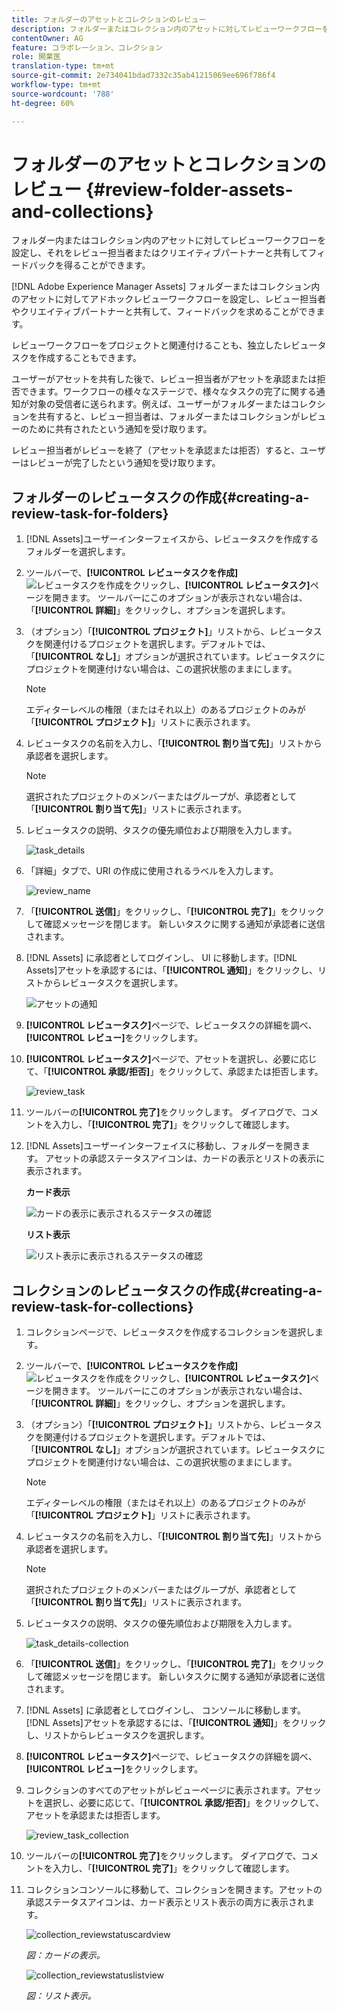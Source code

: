 ```yaml
---
title: フォルダーのアセットとコレクションのレビュー
description: フォルダーまたはコレクション内のアセットに対してレビューワークフローを設定し、それをレビュー担当者またはクリエイティブパートナーと共有してフィードバックを得ることができます。
contentOwner: AG
feature: コラボレーション、コレクション
role: 開業医
translation-type: tm+mt
source-git-commit: 2e734041bdad7332c35ab41215069ee696f786f4
workflow-type: tm+mt
source-wordcount: '788'
ht-degree: 60%

---
```



# フォルダーのアセットとコレクションのレビュー {#review-folder-assets-and-collections}

フォルダー内またはコレクション内のアセットに対してレビューワークフローを設定し、それをレビュー担当者またはクリエイティブパートナーと共有してフィードバックを得ることができます。

[!DNL Adobe Experience Manager Assets] フォルダーまたはコレクション内のアセットに対してアドホックレビューワークフローを設定し、レビュー担当者やクリエイティブパートナーと共有して、フィードバックを求めることができます。

レビューワークフローをプロジェクトと関連付けることも、独立したレビュータスクを作成することもできます。

ユーザーがアセットを共有した後で、レビュー担当者がアセットを承認または拒否できます。ワークフローの様々なステージで、様々なタスクの完了に関する通知が対象の受信者に送られます。例えば、ユーザーがフォルダーまたはコレクションを共有すると、レビュー担当者は、フォルダーまたはコレクションがレビューのために共有されたという通知を受け取ります。

レビュー担当者がレビューを終了（アセットを承認または拒否）すると、ユーザーはレビューが完了したという通知を受け取ります。

## フォルダーのレビュータスクの作成{#creating-a-review-task-for-folders}

1. [!DNL Assets]ユーザーインターフェイスから、レビュータスクを作成するフォルダーを選択します。
1. ツールバーで、**[!UICONTROL レビュータスクを作成]** ![レビュータスクを作成](assets/do-not-localize/create-review-task.png)をクリックし、**[!UICONTROL レビュータスク]**&#x200B;ページを開きます。 ツールバーにこのオプションが表示されない場合は、「**[!UICONTROL 詳細]**」をクリックし、オプションを選択します。

1. （オプション）「**[!UICONTROL プロジェクト]**」リストから、レビュータスクを関連付けるプロジェクトを選択します。デフォルトでは、「**[!UICONTROL なし]**」オプションが選択されています。レビュータスクにプロジェクトを関連付けない場合は、この選択状態のままにします。

   >[!NOTE]
   >
   >エディターレベルの権限（またはそれ以上）のあるプロジェクトのみが「**[!UICONTROL プロジェクト]**」リストに表示されます。

1. レビュータスクの名前を入力し、「**[!UICONTROL 割り当て先]**」リストから承認者を選択します。

   >[!NOTE]
   >
   >選択されたプロジェクトのメンバーまたはグループが、承認者として「**[!UICONTROL 割り当て先]**」リストに表示されます。

1. レビュータスクの説明、タスクの優先順位および期限を入力します。

   ![task_details](assets/task_details.png)

1. 「詳細」タブで、URI の作成に使用されるラベルを入力します。

   ![review_name](assets/review_name.png)

1. 「**[!UICONTROL 送信]**」をクリックし、「**[!UICONTROL 完了]**」をクリックして確認メッセージを閉じます。 新しいタスクに関する通知が承認者に送信されます。
1. [!DNL Assets] に承認者としてログインし、 UI に移動します。[!DNL Assets]アセットを承認するには、「**[!UICONTROL 通知]**」をクリックし、リストからレビュータスクを選択します。

   ![アセットの通知](assets/aemAssetsNotification.png)

1. **[!UICONTROL レビュータスク]**&#x200B;ページで、レビュータスクの詳細を調べ、**[!UICONTROL レビュー]**&#x200B;をクリックします。
1. **[!UICONTROL レビュータスク]**&#x200B;ページで、アセットを選択し、必要に応じて、「**[!UICONTROL 承認/拒否]**」をクリックして、承認または拒否します。

   ![review_task](assets/review_task.png)

1. ツールバーの&#x200B;**[!UICONTROL 完了]**&#x200B;をクリックします。 ダイアログで、コメントを入力し、「**[!UICONTROL 完了]**」をクリックして確認します。
1. [!DNL Assets]ユーザーインターフェイスに移動し、フォルダーを開きます。 アセットの承認ステータスアイコンは、カードの表示とリストの表示に表示されます。

   **カード表示**

   ![カードの表示に表示されるステータスの確認](assets/chlimage_1-404.png)

   **リスト表示**

   ![リスト表示に表示されるステータスの確認](assets/review_status_listview.png)

## コレクションのレビュータスクの作成{#creating-a-review-task-for-collections}

1. コレクションページで、レビュータスクを作成するコレクションを選択します。
1. ツールバーで、**[!UICONTROL レビュータスクを作成]** ![レビュータスクを作成](assets/do-not-localize/create-review-task.png)をクリックし、**[!UICONTROL レビュータスク]**&#x200B;ページを開きます。 ツールバーにこのオプションが表示されない場合は、「**[!UICONTROL 詳細]**」をクリックし、オプションを選択します。

1. （オプション）「**[!UICONTROL プロジェクト]**」リストから、レビュータスクを関連付けるプロジェクトを選択します。デフォルトでは、「**[!UICONTROL なし]**」オプションが選択されています。レビュータスクにプロジェクトを関連付けない場合は、この選択状態のままにします。

   >[!NOTE]
   >
   >エディターレベルの権限（またはそれ以上）のあるプロジェクトのみが「**[!UICONTROL プロジェクト]**」リストに表示されます。

1. レビュータスクの名前を入力し、「**[!UICONTROL 割り当て先]**」リストから承認者を選択します。

   >[!NOTE]
   >
   >選択されたプロジェクトのメンバーまたはグループが、承認者として「**[!UICONTROL 割り当て先]**」リストに表示されます。

1. レビュータスクの説明、タスクの優先順位および期限を入力します。

   ![task_details-collection](assets/task_details-collection.png)

1. 「**[!UICONTROL 送信]**」をクリックし、「**[!UICONTROL 完了]**」をクリックして確認メッセージを閉じます。 新しいタスクに関する通知が承認者に送信されます。
1. [!DNL Assets] に承認者としてログインし、 コンソールに移動します。[!DNL Assets]アセットを承認するには、「**[!UICONTROL 通知]**」をクリックし、リストからレビュータスクを選択します。
1. **[!UICONTROL レビュータスク]**&#x200B;ページで、レビュータスクの詳細を調べ、**[!UICONTROL レビュー]**&#x200B;をクリックします。
1. コレクションのすべてのアセットがレビューページに表示されます。アセットを選択し、必要に応じて、「**[!UICONTROL 承認/拒否]**」をクリックして、アセットを承認または拒否します。

   ![review_task_collection](assets/review_task_collection.png)

1. ツールバーの&#x200B;**[!UICONTROL 完了]**&#x200B;をクリックします。 ダイアログで、コメントを入力し、「**[!UICONTROL 完了]**」をクリックして確認します。
1. コレクションコンソールに移動して、コレクションを開きます。アセットの承認ステータスアイコンは、カード表示とリスト表示の両方に表示されます。

   ![collection_reviewstatuscardview](assets/collection_reviewstatuscardview.png)

   *図：カードの表示。*

   ![collection_reviewstatuslistview](assets/collection_reviewstatuslistview.png)

   *図：リスト表示。*

